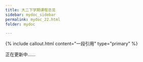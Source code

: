 ```yaml
---
title: 大二下学期课程总览
sidebar: mydoc_sidebar
permalink: mydoc_22.html
folder: mydoc

---
```


{% include callout.html content="一段引用" type="primary" %} 

正在更新中......

